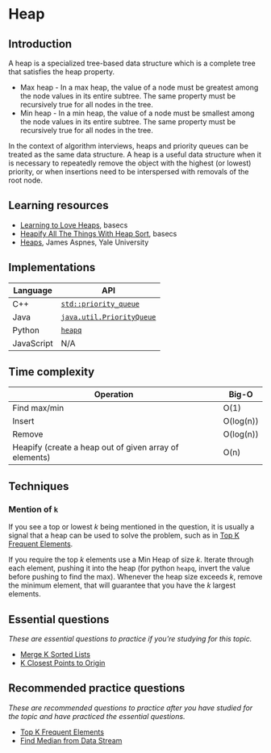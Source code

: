 # Heap

## Introduction

A heap is a specialized tree-based data structure which is a complete tree that satisfies the heap property.

- Max heap - In a max heap, the value of a node must be greatest among the node values in its entire subtree. The same property must be recursively true for all nodes in the tree.
- Min heap - In a min heap, the value of a node must be smallest among the node values in its entire subtree. The same property must be recursively true for all nodes in the tree.

In the context of algorithm interviews, heaps and priority queues can be treated as the same data structure. A heap is a useful data structure when it is necessary to repeatedly remove the object with the highest (or lowest) priority, or when insertions need to be interspersed with removals of the root node.

## Learning resources

- [Learning to Love Heaps](https://medium.com/basecs/learning-to-love-heaps-cef2b273a238), basecs
- [Heapify All The Things With Heap Sort](https://medium.com/basecs/heapify-all-the-things-with-heap-sort-55ee1c93af82), basecs
- [Heaps](http://www.cs.yale.edu/homes/aspnes/classes/223/notes.html#heaps), James Aspnes, Yale University

## Implementations

|Language|API|
|---|---|
|C++|[`std::priority_queue`](https://docs.microsoft.com/en-us/cpp/standard-library/priority-queue-class)|
|Java|[`java.util.PriorityQueue`](https://docs.oracle.com/javase/10/docs/api/java/util/PriorityQueue.html)|
|Python|[`heapq`](https://docs.python.org/library/heapq.html)|
|JavaScript|N/A|

## Time complexity

|Operation|Big-O|
|---|---|
|Find max/min|O(1)|
|Insert|O(log(n))|
|Remove|O(log(n))|
|Heapify (create a heap out of given array of elements)|O(n)|

## Techniques

### Mention of `k`

If you see a top or lowest _k_ being mentioned in the question, it is usually a signal that a heap can be used to solve the problem, such as in [Top K Frequent Elements](https://leetcode.com/problems/top-k-frequent-elements/).

If you require the top _k_ elements use a Min Heap of size _k_. Iterate through each element, pushing it into the heap (for python `heapq`, invert the value before pushing to find the max). Whenever the heap size exceeds _k_, remove the minimum element, that will guarantee that you have the _k_ largest elements.

## Essential questions

_These are essential questions to practice if you're studying for this topic._

- [Merge K Sorted Lists](https://leetcode.com/problems/merge-k-sorted-lists/)
- [K Closest Points to Origin](https://leetcode.com/problems/k-closest-points-to-origin/)

## Recommended practice questions

_These are recommended questions to practice after you have studied for the topic and have practiced the essential questions._

- [Top K Frequent Elements](https://leetcode.com/problems/top-k-frequent-elements/)
- [Find Median from Data Stream](https://leetcode.com/problems/find-median-from-data-stream/)